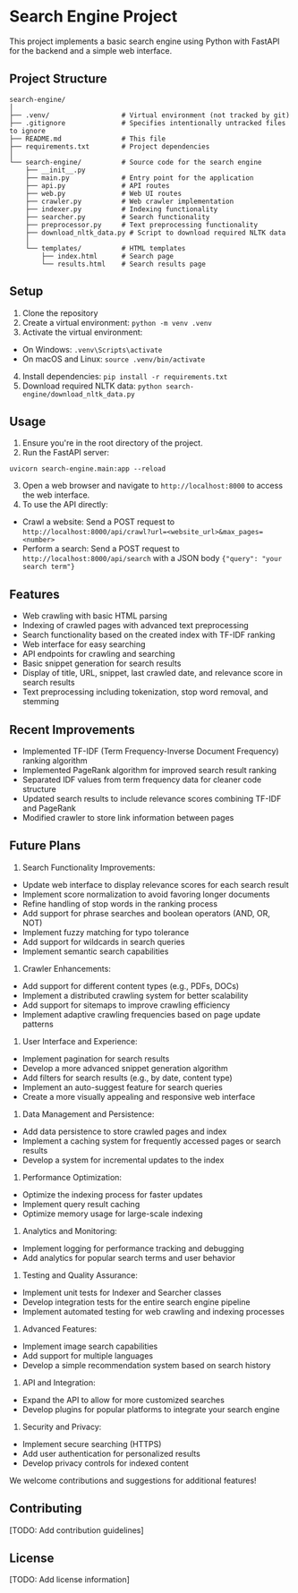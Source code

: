 # Search Engine Project

This project implements a basic search engine using Python with FastAPI for the backend and a simple web interface.

## Project Structure

```
search-engine/
│
├── .venv/                  # Virtual environment (not tracked by git)
├── .gitignore              # Specifies intentionally untracked files to ignore
├── README.md               # This file
├── requirements.txt        # Project dependencies
│
└── search-engine/          # Source code for the search engine
    ├── __init__.py
    ├── main.py             # Entry point for the application
    ├── api.py              # API routes
    ├── web.py              # Web UI routes
    ├── crawler.py          # Web crawler implementation
    ├── indexer.py          # Indexing functionality
    ├── searcher.py         # Search functionality
    ├── preprocessor.py     # Text preprocessing functionality
    ├── download_nltk_data.py # Script to download required NLTK data
    │
    └── templates/          # HTML templates
        ├── index.html      # Search page
        └── results.html    # Search results page

```

## Setup

1. Clone the repository
2. Create a virtual environment: `python -m venv .venv`
3. Activate the virtual environment:
- On Windows: `.venv\Scripts\activate`
- On macOS and Linux: `source .venv/bin/activate`
4. Install dependencies: `pip install -r requirements.txt`
5. Download required NLTK data: `python search-engine/download_nltk_data.py`


## Usage

1. Ensure you're in the root directory of the project.
2. Run the FastAPI server:
```
uvicorn search-engine.main:app --reload
```
3. Open a web browser and navigate to `http://localhost:8000` to access the web interface.
4. To use the API directly:
- Crawl a website: Send a POST request to `http://localhost:8000/api/crawl?url=<website_url>&max_pages=<number>`
- Perform a search: Send a POST request to `http://localhost:8000/api/search` with a JSON body `{"query": "your search term"}`

## Features

- Web crawling with basic HTML parsing
- Indexing of crawled pages with advanced text preprocessing
- Search functionality based on the created index with TF-IDF ranking
- Web interface for easy searching
- API endpoints for crawling and searching
- Basic snippet generation for search results
- Display of title, URL, snippet, last crawled date, and relevance score in search results
- Text preprocessing including tokenization, stop word removal, and stemming

## Recent Improvements

- Implemented TF-IDF (Term Frequency-Inverse Document Frequency) ranking algorithm
- Implemented PageRank algorithm for improved search result ranking
- Separated IDF values from term frequency data for cleaner code structure
- Updated search results to include relevance scores combining TF-IDF and PageRank
- Modified crawler to store link information between pages

## Future Plans

1. Search Functionality Improvements:
- Update web interface to display relevance scores for each search result
- Implement score normalization to avoid favoring longer documents
- Refine handling of stop words in the ranking process
- Add support for phrase searches and boolean operators (AND, OR, NOT)
- Implement fuzzy matching for typo tolerance
- Add support for wildcards in search queries
- Implement semantic search capabilities

1. Crawler Enhancements:
- Add support for different content types (e.g., PDFs, DOCs)
- Implement a distributed crawling system for better scalability
- Add support for sitemaps to improve crawling efficiency
- Implement adaptive crawling frequencies based on page update patterns

1. User Interface and Experience:
- Implement pagination for search results
- Develop a more advanced snippet generation algorithm
- Add filters for search results (e.g., by date, content type)
- Implement an auto-suggest feature for search queries
- Create a more visually appealing and responsive web interface

1. Data Management and Persistence:
- Add data persistence to store crawled pages and index
- Implement a caching system for frequently accessed pages or search results
- Develop a system for incremental updates to the index

1. Performance Optimization:
- Optimize the indexing process for faster updates
- Implement query result caching
- Optimize memory usage for large-scale indexing

1. Analytics and Monitoring:
- Implement logging for performance tracking and debugging
- Add analytics for popular search terms and user behavior

1. Testing and Quality Assurance:
- Implement unit tests for Indexer and Searcher classes
- Develop integration tests for the entire search engine pipeline
- Implement automated testing for web crawling and indexing processes

1. Advanced Features:
- Implement image search capabilities
- Add support for multiple languages
- Develop a simple recommendation system based on search history

1. API and Integration:
- Expand the API to allow for more customized searches
- Develop plugins for popular platforms to integrate your search engine

1.  Security and Privacy:
- Implement secure searching (HTTPS)
- Add user authentication for personalized results
- Develop privacy controls for indexed content

We welcome contributions and suggestions for additional features!

## Contributing

[TODO: Add contribution guidelines]

## License

[TODO: Add license information]
